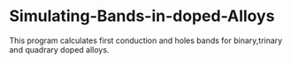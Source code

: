 # Simulating-Bands-in-doped-Alloys
This program calculates first conduction and holes bands for binary,trinary and quadrary doped alloys.

